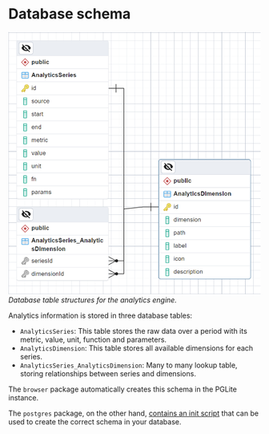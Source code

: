 # Database schema

![untitled](../images/dbs.png)
*Database table structures for the analytics engine.*

Analytics information  is stored in three database tables: 

- `AnalyticsSeries`: This table stores the raw data over a period with its metric, value, unit, function and parameters.
- `AnalyticsDimension`: This table stores all available dimensions for each series.
- `AnalyticsSeries_AnalyticsDimension`: Many to many lookup table, storing relationships between series and dimensions.

The `browser` package automatically creates this schema in the PGLite instance.

The `postgres` package, on the other hand, [contains an init script](https://github.com/powerhouse-inc/analytics-engine/blob/main/pg/test/scripts/initdb.sh) that can be used to create the correct schema in your database.
